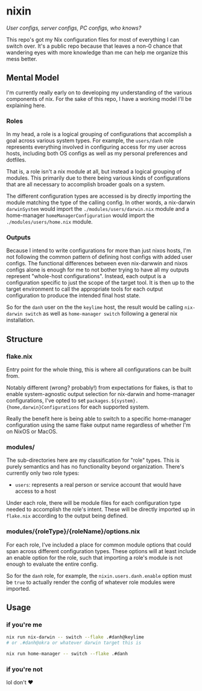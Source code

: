 # nixin

_User configs, server configs, PC configs, who knows?_

This repo's got my Nix configuration files for most of everything I can switch
over. It's a public repo because that leaves a non-0 chance that wandering eyes
with more knowledge than me can help me organize this mess better.

## Mental Model

I'm currently really early on to developing my understanding of the various
components of nix. For the sake of this repo, I have a working model I'll be
explaining here.

### Roles

In my head, a role is a logical grouping of configurations that accomplish a
goal across various system types. For example, the `users/danh` role represents
everything involved in configuring access for my user across hosts, including
both OS configs as well as my personal preferences and dotfiles.

That is, a role isn't a nix module at all, but instead a logical grouping of
modules. This primarily due to there being various kinds of configurations that
are all necessary to accomplish broader goals on a system.

The different configuration types are accessed is by directly importing the
module matching the type of the calling config. In other words, a nix-darwin
`darwinSystem` would import the `./modules/users/darwin.nix` module and a
home-manager `homeManagerConfiguration` would import the
`./modules/users/home.nix` module.

### Outputs

Because I intend to write configurations for more than just nixos hosts, I'm not
following the common pattern of defining host configs with added user configs.
The functional differences between even nix-darwwin and nixos configs alone is
enough for me to not bother trying to have all my outputs represent "whole-host
configurations". Instead, each output is a configuration specific to just the
scope of the target tool. It is then up to the target environment to call the
appropriate tools for each output configuration to produce the intended final
host state.

So for the `danh` user on the the `keylime` host, the result would be calling
`nix-darwin switch` as well as `home-manager switch` following a general nix
installation.

## Structure

### flake.nix

Entry point for the whole thing, this is where all configurations can be built
from.

Notably different (wrong? probably!) from expectations for flakes, is that to
enable system-agnostic output selection for nix-darwin and home-manager
configurations, I've opted to set
`packages.${system}.{home,darwin}Configurations` for each supported system.

Really the benefit here is being able to switch to a specific home-manager
configuration using the same flake output name regardless of whether I'm on
NixOS or MacOS.

### modules/

The sub-directories here are my classification for "role" types. This is purely
semantics and has no functionality beyond organization. There's currently only
two role types:

- `users`: represents a real person or service account that would have
access to a host

Under each role, there will be module files for each configuration type
needed to accomplish the role's intent. These will be directly imported up in
`flake.nix` according to the output being defined.

### modules/{roleType}/{roleName}/options.nix

For each role, I've included a place for common module options that could span
across different configuration types. These options will at least include an
enable option for the role, such that importing a role's module is not enough to
evaluate the entire config.

So for  the `danh` role, for example, the `nixin.users.danh.enable` option must
be `true` to actually render the config of whatever role modules were imported.

## Usage

### if you're me

```bash
nix run nix-darwin -- switch --flake .#danh@keylime
# or .#danh@okra or whatever darwin target this is

nix run home-manager -- switch --flake .#danh
```

### if you're not

lol don't :heart:
